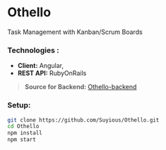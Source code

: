 # Othello
Task Management with Kanban/Scrum Boards

### Technologies : 
- **Client:** Angular,
- **REST API:** RubyOnRails

> **Source for Backend:** [Othello-backend](https://github.com/Suyious/Othello-Backend.git)

### Setup:
```bash
git clone https://github.com/Suyious/Othello.git
cd Othello
npm install
npm start
```